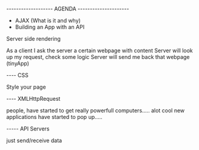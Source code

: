 ------------------- AGENDA ---------------------

- AJAX (What is it and why)
- Building an App with an API 




Server side rendering

As a client I ask the server a certain webpage with content
Server will look up my request, check some logic
Server will send me back that webpage (tinyApp)


---- CSS

Style your page


---- XMLHttpRequest

people, have started to get really powerfull computers.....
alot cool new applications have started to pop up.....


----- API Servers

just send/receive data



